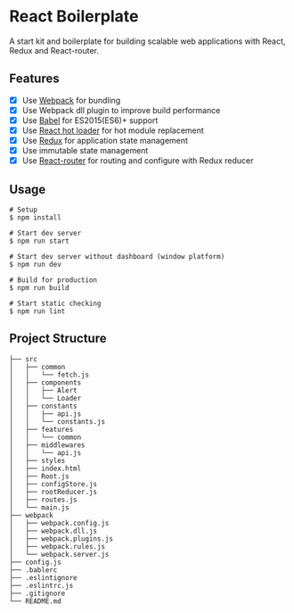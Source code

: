 # React Boilerplate
A start kit and boilerplate for building scalable web applications with React, Redux and React-router.

## Features
- [x] Use [Webpack](https://webpack.github.io/) for bundling
- [x] Use Webpack dll plugin to improve build performance
- [x] Use [Babel](https://babeljs.io) for ES2015(ES6)+ support
- [x] Use [React hot loader](https://gaearon.github.io/react-hot-loader/) for hot module replacement
- [x] Use [Redux](http://redux.js.org/) for application state management
- [x] Use immutable state management
- [x] Use [React-router](https://github.com/ReactTraining/react-router) for routing and configure with Redux reducer

## Usage

```
# Setup
$ npm install

# Start dev server
$ npm run start

# Start dev server without dashboard (window platform)
$ npm run dev

# Build for production
$ npm run build

# Start static checking
$ npm run lint
```

## Project Structure
```
├── src
│   ├── common
│   │   └── fetch.js
│   ├── components
│   │   ├── Alert
│   │   └── Loader
│   ├── constants
│   │   ├── api.js
│   │   └── constants.js
│   ├── features
│   │   └── common
│   ├── middlewares
│   │   └── api.js
│   ├── styles
│   ├── index.html
│   ├── Root.js
│   ├── configStore.js
│   ├── rootReducer.js
│   ├── routes.js
│   └── main.js
├── webpack
│   ├── webpack.config.js
│   ├── webpack.dll.js
│   ├── webpack.plugins.js
│   ├── webpack.rules.js
│   └── webpack.server.js
├── config.js
├── .bablerc
├── .eslintignore
├── .eslintrc.js
├── .gitignore
└── README.md
```
